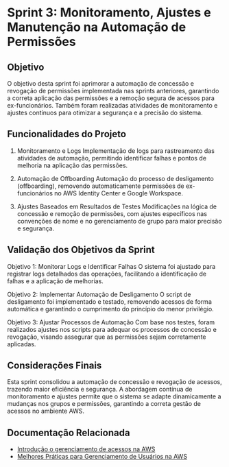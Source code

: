 # Sprint 3: Monitoramento, Ajustes e Manutenção na Automação de Permissões

## Objetivo

O objetivo desta sprint foi aprimorar a automação de concessão e revogação de permissões implementada nas sprints anteriores, garantindo a correta aplicação das permissões e a remoção segura de acessos para ex-funcionários. Também foram realizadas atividades de monitoramento e ajustes contínuos para otimizar a segurança e a precisão do sistema.

## Funcionalidades do Projeto

1. Monitoramento e Logs
Implementação de logs para rastreamento das atividades de automação, permitindo identificar falhas e pontos de melhoria na aplicação das permissões.

2. Automação de Offboarding
Automação do processo de desligamento (offboarding), removendo automaticamente permissões de ex-funcionários no AWS Identity Center e Google Workspace.

3. Ajustes Baseados em Resultados de Testes
Modificações na lógica de concessão e remoção de permissões, com ajustes específicos nas convenções de nome e no gerenciamento de grupo para maior precisão e segurança.

## Validação dos Objetivos da Sprint

Objetivo 1: Monitorar Logs e Identificar Falhas
O sistema foi ajustado para registrar logs detalhados das operações, facilitando a identificação de falhas e a aplicação de melhorias.

Objetivo 2: Implementar Automação de Desligamento
O script de desligamento foi implementado e testado, removendo acessos de forma automática e garantindo o cumprimento do princípio do menor privilégio.

Objetivo 3: Ajustar Processos de Automação
Com base nos testes, foram realizados ajustes nos scripts para adequar os processos de concessão e revogação, visando assegurar que as permissões sejam corretamente aplicadas.

## Considerações Finais

Esta sprint consolidou a automação de concessão e revogação de acessos, trazendo maior eficiência e segurança. A abordagem contínua de monitoramento e ajustes permite que o sistema se adapte dinamicamente a mudanças nos grupos e permissões, garantindo a correta gestão de acessos no ambiente AWS.

## Documentação Relacionada

- [Introdução o gerenciamento de acessos na AWS](https://docs.aws.amazon.com/pt_br/IAM/latest/UserGuide/introduction_access-management.html)
- [Melhores Práticas para Gerenciamento de Usuários na AWS](https://docs.aws.amazon.com/pt_br/IAM/latest/UserGuide/best-practices.html)